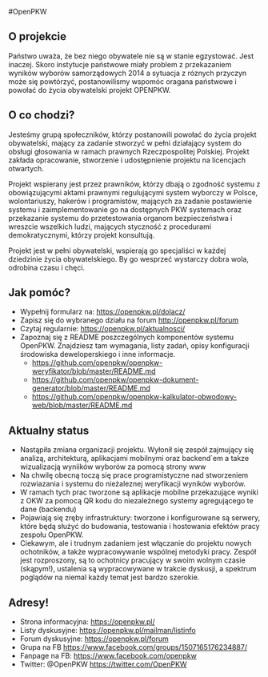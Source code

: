 #OpenPKW



## O projekcie
Państwo uważa, że bez niego obywatele nie są w stanie egzystować. Jest inaczej. Skoro instytucje państwowe miały problem z przekazaniem wyników wyborów samorządowych 2014 a sytuacja z róznych przyczyn może się powtórzyć, postanowilismy wspomóc oragana państwowe i powołać do życia obywatelski projekt OPENPKW.

## O co chodzi?

Jesteśmy grupą społeczników, którzy postanowili powołać do życia projekt obywatelski, mający za zadanie stworzyć w pełni działający system do obsługi głosowania w ramach prawnych Rzeczpospolitej Polskiej. Projekt zakłada opracowanie, stworzenie i udostępnienie projektu na licencjach otwartych.

Projekt wspierany jest przez prawników, którzy dbają o zgodność systemu z obowiązującymi aktami prawnymi regulującymi system wyborczy w Polsce, wolontariuszy, hakerów i programistów, mających za zadanie postawienie systemu i zaimplementowanie go na dostępnych PKW systemach oraz przekazanie systemu do przetestowania organom bezpieczeństwa i wreszcie wszelkich ludzi, mających styczność z procedurami demokratycznymi, którzy projekt konsultują.

Projekt jest w pełni obywatelski, wspierają go specjaliści w każdej dziedzinie życia obywatelskiego. By go wesprzeć wystarczy dobra wola, odrobina czasu i chęci.

## Jak pomóc?
  * Wypełnij formularz na: https://openpkw.pl/dolacz/
  * Zapisz się do wybranego działu na forum http://openpkw.pl/forum
  * Czytaj regularnie: https://openpkw.pl/aktualnosci/
  * Zapoznaj się z README poszczególnych komponentów systemu OpenPKW. Znajdziesz tam wymagania, listy zadań, opisy konfiguracji środowiska deweloperskiego i inne informacje.
    * https://github.com/openpkw/openpkw-weryfikator/blob/master/README.md
    * https://github.com/openpkw/openpkw-dokument-generator/blob/master/README.md
    * https://github.com/openpkw/openpkw-kalkulator-obwodowy-web/blob/master/README.md

## Aktualny status
  * Nastąpiła zmiana organizacji projektu. Wyłonił się zespół zajmujący się analizą, architekturą, aplikacjami mobilnymi oraz backend`em a takze wizualizacją wyniików wyborów za pomocą strony www
  * Na chwilę obecną toczą się prace programistyczne nad stworzeniem rozwiazania i systemu do nieżaleznej weryfikacji wyników wyborów. 
  * W ramach  tych prac tworzone są aplikacje mobilne przekazujące wyniki z OKW za pomocą QR kodu do niezależnego systemy agregującego te dane (backendu)
  * Pojawiają się zręby infrastruktury: tworzone i konfigurowane są serwery, które będą służyć do budowania, testowania i hostowania efektów pracy zespołu OpenPKW.
  * Ciekawym, ale i trudnym zadaniem jest włączanie do projektu nowych ochotników, a także wypracowywanie wspólnej metodyki pracy. Zespół jest rozproszony, są to ochotnicy pracujący w swoim wolnym czasie (skąpym!), ustalenia są wypracowywane w trakcie dyskusji, a spektrum poglądów na niemal każdy temat jest bardzo szerokie.
  
## Adresy!

 * Strona informacyjna: https://openpkw.pl/
 * Listy dyskusyjne: https://openpkw.pl/mailman/listinfo
 * Forum dyskusyjne: https://openpkw.pl/forum
 * Grupa na FB https://www.facebook.com/groups/1507165176234887/
 * Fanpage na FB: https://www.facebook.com/openpkw
 * Twitter: @OpenPKW https://twitter.com/OpenPKW
